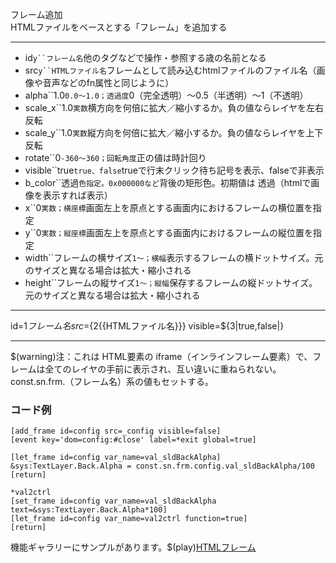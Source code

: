 フレーム追加  
HTMLファイルをベースとする「フレーム」を追加する

***
- id`y``フレーム名`他のタグなどで操作・参照する歳の名前となる
- src`y``HTMLファイル名`フレームとして読み込むhtmlファイルのファイル名（画像や音声などのfn属性と同じように）
- alpha``1.0`0.0〜1.0；透過度`0（完全透明）〜0.5（半透明）〜1（不透明）
- scale_x``1.0`実数`横方向を何倍に拡大／縮小するか。負の値ならレイヤを左右反転
- scale_y``1.0`実数`縦方向を何倍に拡大／縮小するか。負の値ならレイヤを上下反転
- rotate``0`-360〜360；回転角度`正の値は時計回り
- visible``true`true、false`trueで行末クリック待ち記号を表示、falseで非表示
- b_color``透過`色指定。0x000000など`背後の矩形色。初期値は 透過（htmlで画像を表示すれば表示）
- x``0`実数；横座標`画面左上を原点とする画面内におけるフレームの横位置を指定
- y``0`実数；縦座標`画面左上を原点とする画面内におけるフレームの縦位置を指定
- width``フレームの横サイズ`1〜；横幅`表示するフレームの横ドットサイズ。元のサイズと異なる場合は拡大・縮小される
- height``フレームの縦サイズ`1〜；縦幅`保存するフレームの縦ドットサイズ。元のサイズと異なる場合は拡大・縮小される

***
id=${1{{フレーム名}}} src=${2{{HTMLファイル名}}} visible=${3|true,false|}

***
$(warning)注：これは HTML要素の iframe（インラインフレーム要素）で、フレームは全てのレイヤの手前に表示され、互い違いに重ねられない。   
const.sn.frm.（フレーム名）系の値もセットする。

### コード例
~~~skynovel
[add_frame id=config src=_config visible=false]
[event key='dom=config:#close' label=*exit global=true]

[let_frame id=config var_name=val_sldBackAlpha]
&sys:TextLayer.Back.Alpha = const.sn.frm.config.val_sldBackAlpha/100
[return]

*val2ctrl
[set_frame id=config var_name=val_sldBackAlpha text=&sys:TextLayer.Back.Alpha*100]
[let_frame id=config var_name=val2ctrl function=true]
[return]
~~~

機能ギャラリーにサンプルがあります。$(play)[HTMLフレーム](https://famibee.github.io/SKYNovel_gallery/?cur=frame)
